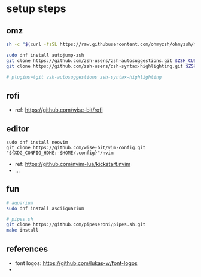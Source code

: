 # setup steps

## omz

```bash
sh -c "$(curl -fsSL https://raw.githubusercontent.com/ohmyzsh/ohmyzsh/master/tools/install.sh)"

sudo dnf install autojump-zsh
git clone https://github.com/zsh-users/zsh-autosuggestions.git $ZSH_CUSTOM/plugins/zsh-autosuggestions
git clone https://github.com/zsh-users/zsh-syntax-highlighting.git $ZSH_CUSTOM/plugins/zsh-syntax-highlighting

# plugins=(git zsh-autosuggestions zsh-syntax-highlighting
```


## rofi

- ref: https://github.com/wise-bit/rofi


## editor

```
sudo dnf install neovim
git clone https://github.com/wise-bit/vim-config.git "${XDG_CONFIG_HOME:-$HOME/.config}"/nvim
```

- ref: https://github.com/nvim-lua/kickstart.nvim
- ...


## fun

```bash
# aquarium
sudo dnf install asciiquarium

# pipes.sh
git clone https://github.com/pipeseroni/pipes.sh.git
make install
```


## references

- font logos: https://github.com/lukas-w/font-logos
- 
